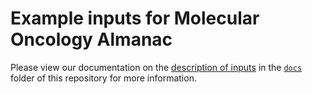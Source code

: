 # Example inputs for Molecular Oncology Almanac
Please view our documentation on the [description of inputs](/docs/description-of-inputs.md) in the [`docs`](/docs/) folder of this repository for more information.
